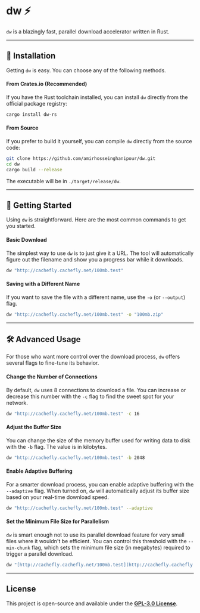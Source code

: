 # dw ⚡

`dw` is a blazingly fast, parallel download accelerator written in Rust.

---

## 🚀 Installation

Getting `dw` is easy. You can choose any of the following methods.

#### From Crates.io (Recommended)

If you have the Rust toolchain installed, you can install `dw` directly from the official package registry:

```sh
cargo install dw-rs
```

#### From Source

If you prefer to build it yourself, you can compile `dw` directly from the source code:

```sh
git clone https://github.com/amirhosseinghanipour/dw.git
cd dw
cargo build --release
```

The executable will be in `./target/release/dw`.

---

## 🏁 Getting Started

Using `dw` is straightforward. Here are the most common commands to get you started.

#### Basic Download

The simplest way to use `dw` is to just give it a URL. The tool will automatically figure out the filename and show you a progress bar while it downloads.

```sh
dw "http://cachefly.cachefly.net/100mb.test"
```

#### Saving with a Different Name

If you want to save the file with a different name, use the `-o` (or `--output`) flag.

```sh
dw "http://cachefly.cachefly.net/100mb.test" -o "100mb.zip"
```

---

## 🛠️ Advanced Usage

For those who want more control over the download process, `dw` offers several flags to fine-tune its behavior.

#### Change the Number of Connections

By default, `dw` uses 8 connections to download a file. You can increase or decrease this number with the `-c` flag to find the sweet spot for your network.

```sh
dw "http://cachefly.cachefly.net/100mb.test" -c 16
```

#### Adjust the Buffer Size

You can change the size of the memory buffer used for writing data to disk with the `-b` flag. The value is in kilobytes.

```sh
dw "http://cachefly.cachefly.net/100mb.test" -b 2048
```

#### Enable Adaptive Buffering

For a smarter download process, you can enable adaptive buffering with the `--adaptive` flag. When turned on, `dw` will automatically adjust its buffer size based on your real-time download speed.

```sh
dw "http://cachefly.cachefly.net/100mb.test" --adaptive
```

#### Set the Minimum File Size for Parallelism

`dw` is smart enough not to use its parallel download feature for very small files where it wouldn't be efficient. You can control this threshold with the `--min-chunk` flag, which sets the minimum file size (in megabytes) required to trigger a parallel download.

```sh
dw "[http://cachefly.cachefly.net/100mb.test](http://cachefly.cachefly.net/100mb.test)" --min-chunk 10
```

---

## License

This project is open-source and available under the [**GPL-3.0 License**](LICENSE).
